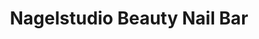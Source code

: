 ---
title: "Nagelstudio Beauty Nail Bar"
url: /traunstein/nagelstudio-beauty-nail-bar/
shop: Kosmetik
---